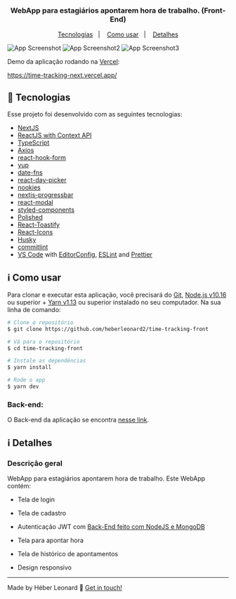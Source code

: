 <h3 align="center">
  WebApp para estagiários apontarem hora de trabalho. (Front-End)
</h3>

<p align="center">
  <a href="#rocket-tecnologias">Tecnologias</a>&nbsp;&nbsp;&nbsp;|&nbsp;&nbsp;&nbsp;
  <a href="#information_source-como-usar">Como usar</a>&nbsp;&nbsp;&nbsp;|&nbsp;&nbsp;&nbsp;
  <a href="#information_source-detalhes">Detalhes</a>
</p>

![App Screenshot](https://res.cloudinary.com/heberleonard/image/upload/v1626023925/image_14_ivrota.png)
![App Screenshot2](https://res.cloudinary.com/heberleonard/image/upload/v1626023922/image_15_tdfdss.png)
![App Screenshot3](https://res.cloudinary.com/heberleonard/image/upload/v1626023918/image_16_tvrbl4.png)

<p>
Demo da aplicação rodando na
<a href="https://vercel.com/" target="_blank">Vercel</a>:
<p>
  <a href="https://time-tracking-next.vercel.app/" target="_blank">
    https://time-tracking-next.vercel.app/
    </p>
  </a>
</p>

## :rocket: Tecnologias

Esse projeto foi desenvolvido com as seguintes tecnologias:

- [NextJS](https://reactjs.org/)
- [ReactJS with Context API](https://reactjs.org/)
- [TypeScript](https://www.typescriptlang.org/)
- [Axios](https://github.com/axios/axios)
- [react-hook-form](https://react-hook-form.com/)
- [yup](https://github.com/jquense/yup)
- [date-fns](https://date-fns.org/)
- [react-day-picker](https://react-day-picker.js.org/)
- [nookies](https://github.com/maticzav/nookies)
- [nextjs-progressbar](https://github.com/apal21/nextjs-progressbar)
- [react-modal](https://github.com/reactjs/react-modal)
- [styled-components](https://www.styled-components.com/)
- [Polished](https://polished.js.org/)
- [React-Toastify](https://fkhadra.github.io/react-toastify/)
- [React-Icons](https://react-icons.netlify.com/)
- [Husky](https://github.com/typicode/husky)
- [commitlint](https://github.com/conventional-changelog/commitlint)
- [VS Code][vc] with [EditorConfig][vceditconfig], [ESLint][vceslint] and [Prettier](https://prettier.io/)

## :information_source: Como usar

Para clonar e executar esta aplicação, você precisará do [Git](https://git-scm.com), [Node.js v10.16][nodejs] ou superior + [Yarn v1.13][yarn] ou superior instalado no seu computador. Na sua linha de comando:

```bash
# Clone o repositório
$ git clone https://github.com/heberleonard2/time-tracking-front

# Vá para o repositório
$ cd time-tracking-front

# Instale as dependências
$ yarn install

# Rode o app
$ yarn dev
```

### Back-end:

O Back-end da aplicação se encontra <a href="https://github.com/heberleonard2/time-tracking-back">nesse link</a>.

## :information_source: Detalhes

### Descrição geral

WebApp para estagiários apontarem hora de trabalho. Este WebApp contém:

- Tela de login

- Tela de cadastro

- Autenticação JWT com <a href="https://github.com/heberleonard2/time-tracking-back" target="_blank">Back-End feito com NodeJS e MongoDB</a>

- Tela para apontar hora

- Tela de histórico de apontamentos

- Design responsivo

---

Made by Héber Leonard :wave: [Get in touch!](https://www.linkedin.com/in/heber-leonard/)

[nodejs]: https://nodejs.org/
[yarn]: https://yarnpkg.com/
[vc]: https://code.visualstudio.com/
[vceditconfig]: https://marketplace.visualstudio.com/items?itemName=EditorConfig.EditorConfig
[vceslint]: https://marketplace.visualstudio.com/items?itemName=dbaeumer.vscode-eslint
